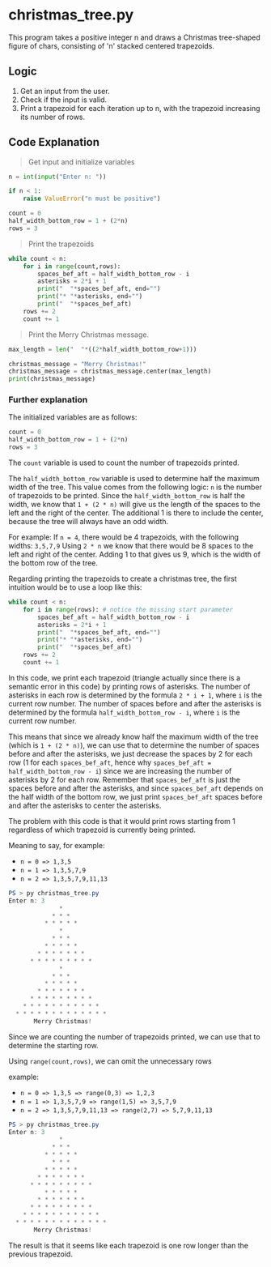 # christmas_tree.py

This program takes a positive integer n and draws a Christmas tree-shaped figure of chars, consisting of 'n' stacked centered trapezoids.

## Logic

1. Get an input from the user.
2. Check if the input is valid.
3. Print a trapezoid for each iteration up to n, with the trapezoid increasing its number of rows.

## Code Explanation

> Get input and initialize variables

```python
n = int(input("Enter n: "))

if n < 1:
    raise ValueError("n must be positive")

count = 0
half_width_bottom_row = 1 + (2*n)
rows = 3
```

> Print the trapezoids

```python
while count < n:
    for i in range(count,rows):
        spaces_bef_aft = half_width_bottom_row - i
        asterisks = 2*i + 1
        print("  "*spaces_bef_aft, end="")
        print("* "*asterisks, end="")
        print("  "*spaces_bef_aft)
    rows += 2
    count += 1
```

> Print the Merry Christmas message.

```python
max_length = len("  "*((2*half_width_bottom_row+1)))

christmas_message = "Merry Christmas!"
christmas_message = christmas_message.center(max_length)
print(christmas_message)
```

### Further explanation

The initialized variables are as follows:

```python
count = 0
half_width_bottom_row = 1 + (2*n)
rows = 3
```

The `count` variable is used to count the number of trapezoids printed.

The `half_width_bottom_row` variable is used to determine half the maximum width of the tree. This value comes from the following logic:
`n` is the number of trapezoids to be printed. Since the `half_width_bottom_row` is half the width, we know that `1 + (2 * n)` will give us the length of the spaces to the left and the right of the center. The additional 1 is there to include the center, because the tree will always have an odd width.

For example: If `n = 4`, there would be 4 trapezoids, with the following widths: `3,5,7,9`
Using `2 * n` we know that there would be 8 spaces to the left and right of the center. Adding 1 to that gives us 9, which is the width of the bottom row of the tree.

Regarding printing the trapezoids to create a christmas tree, the first intuition would be to use a loop like this:

```python
while count < n:
    for i in range(rows): # notice the missing start parameter
        spaces_bef_aft = half_width_bottom_row - i
        asterisks = 2*i + 1
        print("  "*spaces_bef_aft, end="")
        print("* "*asterisks, end="")
        print("  "*spaces_bef_aft)
    rows += 2
    count += 1
```

In this code, we print each trapezoid (triangle actually since there is a semantic error in this code) by printing rows of asterisks. The number of asterisks in each row is determined by the formula `2 * i + 1`, where `i` is the current row number. The number of spaces before and after the asterisks is determined by the formula `half_width_bottom_row - i`, where `i` is the current row number.

This means that since we already know half the maximum width of the tree (which is `1 + (2 * n)`), we can use that to determine the number of spaces before and after the asterisks, we just decrease the spaces by 2 for each row (1 for each `spaces_bef_aft`, hence why `spaces_bef_aft = half_width_bottom_row - i`) since we are increasing the number of asterisks by 2 for each row. Remember that `spaces_bef_aft` is just the spaces before and after the asterisks, and since `spaces_bef_aft` depends on the half width of the bottom row, we just print `spaces_bef_aft` spaces before and after the asterisks to center the asterisks.

The problem with this code is that it would print rows starting from 1 regardless of which trapezoid is currently being printed.

Meaning to say, for example:

- `n = 0 => 1,3,5`
- `n = 1 => 1,3,5,7,9`
- `n = 2 => 1,3,5,7,9,11,13`

```powershell
PS > py christmas_tree.py
Enter n: 3
              *
            * * *
          * * * * *
              *
            * * *
          * * * * *
        * * * * * * *
      * * * * * * * * *
              *
            * * *
          * * * * *
        * * * * * * *
      * * * * * * * * *
    * * * * * * * * * * *
  * * * * * * * * * * * * *
       Merry Christmas!
```

Since we are counting the number of trapezoids printed, we can use that to determine the starting row.

Using `range(count,rows)`, we can omit the unnecessary rows

example:

- `n = 0 => 1,3,5 => range(0,3) => 1,2,3`
- `n = 1 => 1,3,5,7,9 => range(1,5) => 3,5,7,9`
- `n = 2 => 1,3,5,7,9,11,13 => range(2,7) => 5,7,9,11,13`

```powershell
PS > py christmas_tree.py
Enter n: 3
              *
            * * *
          * * * * *
            * * *
          * * * * *
        * * * * * * *
      * * * * * * * * *
          * * * * *
        * * * * * * *
      * * * * * * * * *
    * * * * * * * * * * *
  * * * * * * * * * * * * *
       Merry Christmas!
```

The result is that it seems like each trapezoid is one row longer than the previous trapezoid.
